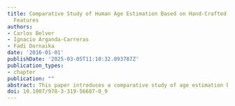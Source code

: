 ```yaml
---
title: Comparative Study of Human Age Estimation Based on Hand-Crafted and Deep Face
  Features
authors:
- Carlos Belver
- Ignacio Arganda-Carreras
- Fadi Dornaika
date: '2016-01-01'
publishDate: '2025-03-05T11:10:32.893787Z'
publication_types:
- chapter
publication: ""
abstract: This paper introduces a comparative study of age estimation based on the analysis of facial images. The main contributions are as follows. First, we provide performance evaluation of eight face descriptors which are given by three hand-crafted features as well as by five pre-trained deep Convolutional Neural Networks (CNNs). Second, we show that the use of deep features provided by pre-trained CNNs can transfer the power of the net to new domains and datasets that were not available at the training phase. This leads to an efficient and stable solution to the problem of cross-database by only retraining the regressor instead of the whole network. The experiments are conducted on two public databases: MORPH II and PAL.
doi: 10.1007/978-3-319-56687-0_9
---
```

